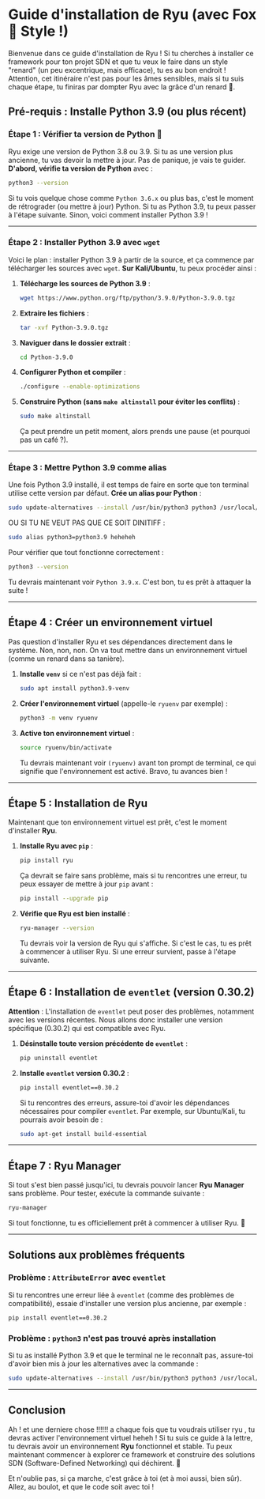 # Guide d'installation de Ryu (avec Fox 🦊 Style !)

Bienvenue dans ce guide d'installation de Ryu ! Si tu cherches à installer ce framework pour ton projet SDN et que tu veux le faire dans un style "renard" (un peu excentrique, mais efficace), tu es au bon endroit ! Attention, cet itinéraire n'est pas pour les âmes sensibles, mais si tu suis chaque étape, tu finiras par dompter Ryu avec la grâce d'un renard 🦊.

## Pré-requis : Installe Python 3.9 (ou plus récent)

### Étape 1 : Vérifier ta version de Python 🐍

Ryu exige une version de Python 3.8 ou 3.9. Si tu as une version plus ancienne, tu vas devoir la mettre à jour. Pas de panique, je vais te guider. **D'abord, vérifie ta version de Python** avec :

```bash
python3 --version
```

Si tu vois quelque chose comme `Python 3.6.x` ou plus bas, c'est le moment de rétrograder (ou mettre à jour) Python. Si tu as Python 3.9, tu peux passer à l'étape suivante. Sinon, voici comment installer Python 3.9 !

---

### Étape 2 : Installer Python 3.9 avec `wget`

Voici le plan : installer Python 3.9 à partir de la source, et ça commence par télécharger les sources avec `wget`. **Sur Kali/Ubuntu**, tu peux procéder ainsi :

1. **Télécharge les sources de Python 3.9** :
   
   ```bash
   wget https://www.python.org/ftp/python/3.9.0/Python-3.9.0.tgz
   ```

2. **Extraire les fichiers** :
   
   ```bash
   tar -xvf Python-3.9.0.tgz
   ```

3. **Naviguer dans le dossier extrait** :
   
   ```bash
   cd Python-3.9.0
   ```

4. **Configurer Python et compiler** :
   
   ```bash
   ./configure --enable-optimizations
   ```

5. **Construire Python (sans `make altinstall` pour éviter les conflits)** :
   
   ```bash
   sudo make altinstall
   ```

   Ça peut prendre un petit moment, alors prends une pause (et pourquoi pas un café ?).

---

### Étape 3 : Mettre Python 3.9 comme alias

Une fois Python 3.9 installé, il est temps de faire en sorte que ton terminal utilise cette version par défaut. **Crée un alias pour Python** :

```bash
sudo update-alternatives --install /usr/bin/python3 python3 /usr/local/bin/python3.9 1
```

OU SI TU NE VEUT PAS QUE CE SOIT DINITIFF :
```bash
sudo alias python3=python3.9 heheheh
```

Pour vérifier que tout fonctionne correctement :

```bash
python3 --version
```

Tu devrais maintenant voir `Python 3.9.x`. C'est bon, tu es prêt à attaquer la suite !

---

## Étape 4 : Créer un environnement virtuel

Pas question d'installer Ryu et ses dépendances directement dans le système. Non, non, non. On va tout mettre dans un environnement virtuel (comme un renard dans sa tanière).

1. **Installe `venv`** si ce n'est pas déjà fait :

   ```bash
   sudo apt install python3.9-venv
   ```

2. **Créer l'environnement virtuel** (appelle-le `ryuenv` par exemple) :

   ```bash
   python3 -m venv ryuenv
   ```

3. **Active ton environnement virtuel** :

   ```bash
   source ryuenv/bin/activate
   ```

   Tu devrais maintenant voir `(ryuenv)` avant ton prompt de terminal, ce qui signifie que l'environnement est activé. Bravo, tu avances bien !

---

## Étape 5 : Installation de Ryu

Maintenant que ton environnement virtuel est prêt, c'est le moment d'installer **Ryu**.

1. **Installe Ryu avec `pip`** :

   ```bash
   pip install ryu
   ```

   Ça devrait se faire sans problème, mais si tu rencontres une erreur, tu peux essayer de mettre à jour `pip` avant :

   ```bash
   pip install --upgrade pip
   ```

2. **Vérifie que Ryu est bien installé** :

   ```bash
   ryu-manager --version
   ```

   Tu devrais voir la version de Ryu qui s'affiche. Si c'est le cas, tu es prêt à commencer à utiliser Ryu. Si une erreur survient, passe à l'étape suivante.

---

## Étape 6 : Installation de `eventlet` (version 0.30.2)

**Attention** : L'installation de `eventlet` peut poser des problèmes, notamment avec les versions récentes. Nous allons donc installer une version spécifique (0.30.2) qui est compatible avec Ryu.

1. **Désinstalle toute version précédente de `eventlet`** :

   ```bash
   pip uninstall eventlet
   ```

2. **Installe `eventlet` version 0.30.2** :

   ```bash
   pip install eventlet==0.30.2
   ```

   Si tu rencontres des erreurs, assure-toi d'avoir les dépendances nécessaires pour compiler `eventlet`. Par exemple, sur Ubuntu/Kali, tu pourrais avoir besoin de :

   ```bash
   sudo apt-get install build-essential
   ```

---

## Étape 7 : Ryu Manager

Si tout s'est bien passé jusqu'ici, tu devrais pouvoir lancer **Ryu Manager** sans problème. Pour tester, exécute la commande suivante :

```bash
ryu-manager
```

Si tout fonctionne, tu es officiellement prêt à commencer à utiliser Ryu. 🦊

---

## Solutions aux problèmes fréquents

### **Problème : `AttributeError` avec `eventlet`**

Si tu rencontres une erreur liée à `eventlet` (comme des problèmes de compatibilité), essaie d'installer une version plus ancienne, par exemple :

```bash
pip install eventlet==0.30.2
```

### **Problème : `python3` n'est pas trouvé après installation**

Si tu as installé Python 3.9 et que le terminal ne le reconnaît pas, assure-toi d'avoir bien mis à jour les alternatives avec la commande :

```bash
sudo update-alternatives --install /usr/bin/python3 python3 /usr/local/bin/python3.9 1
```

---

## Conclusion
Ah ! et une derniere chose !!!!!! a chaque fois que tu voudrais utiliser ryu , tu devras activer l'environnement virtuel heheh !
Si tu suis ce guide à la lettre, tu devrais avoir un environnement **Ryu** fonctionnel et stable. Tu peux maintenant commencer à explorer ce framework et construire des solutions SDN (Software-Defined Networking) qui déchirent. 🦊

Et n'oublie pas, si ça marche, c'est grâce à toi (et à moi aussi, bien sûr). Allez, au boulot, et que le code soit avec toi !


